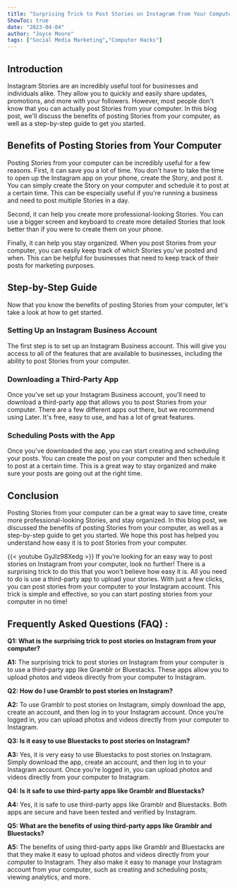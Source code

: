 ```yaml
---
title: "Surprising Trick to Post Stories on Instagram from Your Computer - You Won't Believe How Easy It Is!"
ShowToc: true 
date: "2023-04-04"
author: "Joyce Moore" 
tags: ["Social Media Marketing","Computer Hacks"]
---
```

## Introduction

Instagram Stories are an incredibly useful tool for businesses and individuals alike. They allow you to quickly and easily share updates, promotions, and more with your followers. However, most people don't know that you can actually post Stories from your computer. In this blog post, we'll discuss the benefits of posting Stories from your computer, as well as a step-by-step guide to get you started.

## Benefits of Posting Stories from Your Computer

Posting Stories from your computer can be incredibly useful for a few reasons. First, it can save you a lot of time. You don't have to take the time to open up the Instagram app on your phone, create the Story, and post it. You can simply create the Story on your computer and schedule it to post at a certain time. This can be especially useful if you're running a business and need to post multiple Stories in a day.

Second, it can help you create more professional-looking Stories. You can use a bigger screen and keyboard to create more detailed Stories that look better than if you were to create them on your phone.

Finally, it can help you stay organized. When you post Stories from your computer, you can easily keep track of which Stories you've posted and when. This can be helpful for businesses that need to keep track of their posts for marketing purposes.

## Step-by-Step Guide

Now that you know the benefits of posting Stories from your computer, let's take a look at how to get started.

### Setting Up an Instagram Business Account

The first step is to set up an Instagram Business account. This will give you access to all of the features that are available to businesses, including the ability to post Stories from your computer.

### Downloading a Third-Party App

Once you've set up your Instagram Business account, you'll need to download a third-party app that allows you to post Stories from your computer. There are a few different apps out there, but we recommend using Later. It's free, easy to use, and has a lot of great features.

### Scheduling Posts with the App

Once you've downloaded the app, you can start creating and scheduling your posts. You can create the post on your computer and then schedule it to post at a certain time. This is a great way to stay organized and make sure your posts are going out at the right time.

## Conclusion

Posting Stories from your computer can be a great way to save time, create more professional-looking Stories, and stay organized. In this blog post, we discussed the benefits of posting Stories from your computer, as well as a step-by-step guide to get you started. We hope this post has helped you understand how easy it is to post Stories from your computer.

{{< youtube GyJIz98Xedg >}} 
If you’re looking for an easy way to post stories on Instagram from your computer, look no further! There is a surprising trick to do this that you won't believe how easy it is. All you need to do is use a third-party app to upload your stories. With just a few clicks, you can post stories from your computer to your Instagram account. This trick is simple and effective, so you can start posting stories from your computer in no time!

## Frequently Asked Questions (FAQ) :
**Q1: What is the surprising trick to post stories on Instagram from your computer?**

**A1:** The surprising trick to post stories on Instagram from your computer is to use a third-party app like Gramblr or Bluestacks. These apps allow you to upload photos and videos directly from your computer to Instagram.

**Q2: How do I use Gramblr to post stories on Instagram?**

**A2:** To use Gramblr to post stories on Instagram, simply download the app, create an account, and then log in to your Instagram account. Once you’re logged in, you can upload photos and videos directly from your computer to Instagram.

**Q3: Is it easy to use Bluestacks to post stories on Instagram?**

**A3:** Yes, it is very easy to use Bluestacks to post stories on Instagram. Simply download the app, create an account, and then log in to your Instagram account. Once you’re logged in, you can upload photos and videos directly from your computer to Instagram.

**Q4: Is it safe to use third-party apps like Gramblr and Bluestacks?**

**A4:** Yes, it is safe to use third-party apps like Gramblr and Bluestacks. Both apps are secure and have been tested and verified by Instagram.

**Q5: What are the benefits of using third-party apps like Gramblr and Bluestacks?**

**A5:** The benefits of using third-party apps like Gramblr and Bluestacks are that they make it easy to upload photos and videos directly from your computer to Instagram. They also make it easy to manage your Instagram account from your computer, such as creating and scheduling posts, viewing analytics, and more.


